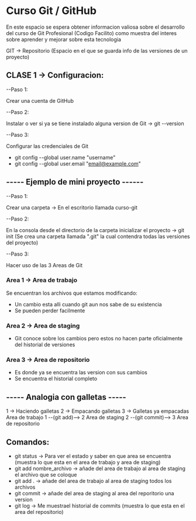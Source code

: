# Curso Git / GitHub

En este espacio se espera obtener informacion valiosa sobre el desarrollo del curso de Git Profesional (Codigo Facilito) como muestra del interes sobre aprender y mejorar sobre esta tecnologia

GIT -> Repositorio (Espacio en el que se guarda info de las versiones de un proyecto)

## CLASE 1 -> Configuracion:

--Paso 1:

Crear una cuenta de GitHub

--Paso 2:

Instalar o ver si ya se tiene instalado alguna version de Git -> git --version

--Paso 3:

Configurar las credenciales de Git

- git config --global user.name "username"
- git config --global user.email "email@example.com"

## ----- Ejemplo de mini proyecto ------

--Paso 1:

Crear una carpeta -> En el escritorio llamada curso-git

--Paso 2:

En la consola desde el directorio de la carpeta inicializar el proyecto -> git init
(Se crea una carpeta llamada ".git" la cual contendra todas las versiones del proyecto)

--Paso 3:

Hacer uso de las 3 Areas de Git

### Area 1 -> Area de trabajo

Se encuentran los archivos que estamos modificando:

- Un cambio esta alli cuando git aun nos sabe de su existencia
- Se pueden perder facilmente

### Area 2 -> Area de staging

- Git conoce sobre los cambios pero estos no hacen parte oficialmente del historial de versiones

### Area 3 -> Area de repositorio

- Es donde ya se encuentra las version con sus cambios
- Se encuentra el historial completo

## ----- Analogia con galletas -----

1 -> Haciendo galletas 2 -> Empacando galletas 3 -> Galletas ya empacadas
Area de trabajo 1 --(git add)--> 2 Area de staging 2 --(git commit)--> 3 Area de repositorio

## Comandos:

- git status -> Para ver el estado y saber en que area se encuentra (muestra lo que esta en el area de trabajo y area de staging)
- git add nombre_archivo -> añade del area de trabajo al area de staging el archivo que se coloque
- git add . -> añade del area de trabajo al area de staging todos los archivos
- git commit -> añade del area de staging al area del reporitorio una version
- git log -> Me muestrael historial de commits (muestra lo que esta en el area del repositorio)
